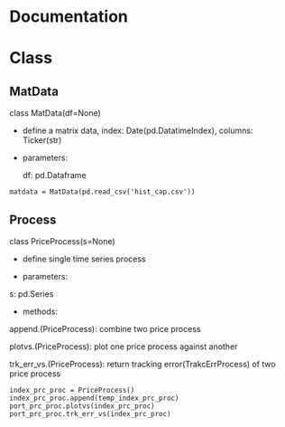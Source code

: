 # Documentation

# Class
## MatData
class MatData(df=None)
    
* define a matrix data, index: Date(pd.DatatimeIndex), columns: Ticker(str)

* parameters:
    
    df: pd.Dataframe
```
matdata = MatData(pd.read_csv('hist_cap.csv'))
```
## Process
class PriceProcess(s=None)
    
* define single time series process

* parameters:
    
s: pd.Series

* methods:
    
append.(PriceProcess): combine two price process
    
plotvs.(PriceProcess): plot one price process against another
    
trk_err_vs.(PriceProcess): return tracking error(TrakcErrProcess) 
    of two price process

```
index_prc_proc = PriceProcess()
index_prc_proc.append(temp_index_prc_proc)
port_prc_proc.plotvs(index_prc_proc)
port_prc_proc.trk_err_vs(index_prc_proc)
```
